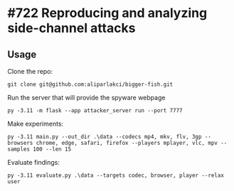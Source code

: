 # \#722 Reproducing and analyzing side-channel attacks
## Usage
Clone the repo:
```
git clone git@github.com:aliparlakci/bigger-fish.git
```

Run the server that will provide the spyware webpage
```
py -3.11 -m flask --app attacker_server run --port 7777
```

Make experiments:
```
py -3.11 main.py --out_dir .\data --codecs mp4, mkv, flv, 3gp --browsers chrome, edge, safari, firefox --players mplayer, vlc, mpv --samples 100 --len 15
```

Evaluate findings:
```
py -3.11 evaluate.py .\data --targets codec, browser, player --relax user
```
